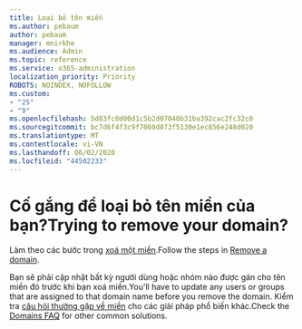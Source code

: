 ```yaml
---
title: Loại bỏ tên miền
ms.author: pebaum
author: pebaum
manager: mnirkhe
ms.audience: Admin
ms.topic: reference
ms.service: o365-administration
localization_priority: Priority
ROBOTS: NOINDEX, NOFOLLOW
ms.custom:
- "25"
- "9"
ms.openlocfilehash: 5d83fc0d00d1c5b2d07040b31ba392cac2fc32c0
ms.sourcegitcommit: bc7d6f4f3c9f7060d073f5130e1ec856e248d020
ms.translationtype: MT
ms.contentlocale: vi-VN
ms.lasthandoff: 06/02/2020
ms.locfileid: "44502233"
---
```

# <a name="trying-to-remove-your-domain"></a><span data-ttu-id="dfc59-102">Cố gắng để loại bỏ tên miền của bạn?</span><span class="sxs-lookup"><span data-stu-id="dfc59-102">Trying to remove your domain?</span></span>

<span data-ttu-id="dfc59-103">Làm theo các bước trong [xoá một miền](https://docs.microsoft.com/microsoft-365/admin/get-help-with-domains/remove-a-domain).</span><span class="sxs-lookup"><span data-stu-id="dfc59-103">Follow the steps in [Remove a domain](https://docs.microsoft.com/microsoft-365/admin/get-help-with-domains/remove-a-domain).</span></span>
  
<span data-ttu-id="dfc59-104">Bạn sẽ phải cập nhật bất kỳ người dùng hoặc nhóm nào được gán cho tên miền đó trước khi bạn xoá miền.</span><span class="sxs-lookup"><span data-stu-id="dfc59-104">You'll have to update any users or groups that are assigned to that domain name before you remove the domain.</span></span> <span data-ttu-id="dfc59-105">Kiểm tra [câu hỏi thường gặp về miền](https://docs.microsoft.com/microsoft-365/admin/setup/domains-faq) cho các giải pháp phổ biến khác.</span><span class="sxs-lookup"><span data-stu-id="dfc59-105">Check the [Domains FAQ](https://docs.microsoft.com/microsoft-365/admin/setup/domains-faq) for other common solutions.</span></span>
  